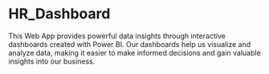 # HR_Dashboard
This Web App provides powerful data insights through interactive dashboards created with Power BI. Our dashboards help us visualize and analyze data, making it easier to make informed decisions and gain valuable insights into our business.
